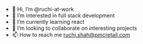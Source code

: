 - 👋 Hi, I’m @ruchi-at-work
- 👀 I’m interested in full stack development 
- 🌱 I’m currently learning react
- 💞️ I’m looking to collaborate on interesting projects
- 📫 How to reach me ruchi.shah@pmcretail.com

<!---
ruchi-at-work/ruchi-at-work is a ✨ special ✨ repository because its `README.md` (this file) appears on your GitHub profile.
You can click the Preview link to take a look at your changes.
--->
